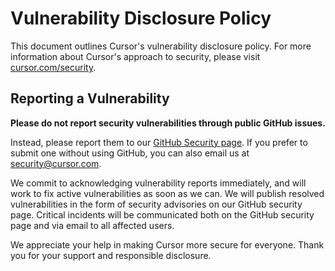 # Vulnerability Disclosure Policy

This document outlines Cursor's vulnerability disclosure policy. For more information about Cursor's approach to security, please visit [cursor.com/security](https://cursor.com/security).

## Reporting a Vulnerability

**Please do not report security vulnerabilities through public GitHub issues.**

Instead, please report them to our [GitHub Security page](https://github.com/getcursor/cursor/security). If you prefer to submit one without using GitHub, you can also email us at [security@cursor.com](mailto:security@cursor.com).

We commit to acknowledging vulnerability reports immediately, and will work to fix active vulnerabilities as soon as we can. We will publish resolved vulnerabilities in the form of security advisories on our GitHub security page. Critical incidents will be communicated both on the GitHub security page and via email to all affected users.

We appreciate your help in making Cursor more secure for everyone. Thank you for your support and responsible disclosure.
